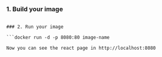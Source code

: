 ### 1. Build your image

```docker build -t image-name

### 2. Run your image

```docker run -d -p 8080:80 image-name

Now you can see the react page in http://localhost:8080
